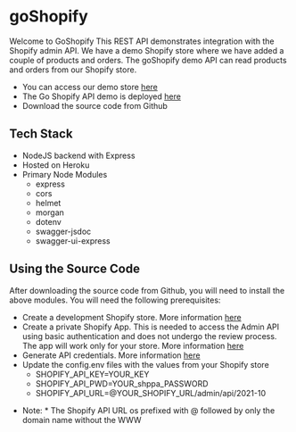 # goShopify

Welcome to GoShopify
This REST API demonstrates integration with the Shopify admin API.  We have a demo Shopify store where we have added a couple of products and orders. The goShopify demo API can read products and orders from our  Shopify store.

- You can access our demo store <a href="https://springback-store.myshopify.com/">here</a>
- The Go Shopify API demo is deployed <a href="#">here</a>
- Download the source code from Github

## Tech Stack
- NodeJS backend with Express
- Hosted on Heroku
- Primary Node Modules
  - express
  - cors
  - helmet
  - morgan
  - dotenv
  - swagger-jsdoc
  - swagger-ui-express

## Using the Source Code
After downloading the source code from Github, you will need to install the above modules. You will need the following prerequisites:

- Create a development Shopify store. More information <a href="https://help.shopify.com/en/partners/dashboard/managing-stores/development-stores">here</a>
- Create a private Shopify App. This is needed to access the Admin API using basic authentication and does not undergo the review process. The app will work only for your store. More information <a href="https://help.shopify.com/en/manual/apps/private-apps">here</a>
- Generate API credentials. More information <a href="https://shopify.dev/apps/auth/basic-http#:~:text=Generate%20API%20credentials,-After%20the%20store&text=From%20your%20Shopify%20admin%2C%20go,and%20a%20contact%20email%20address.">here</a>
- Update the config.env files with the values from your Shopify store
  - SHOPIFY_API_KEY=YOUR_KEY
  - SHOPIFY_API_PWD=YOUR_shppa_PASSWORD
  - SHOPIFY_API_URL=@YOUR_SHOPIFY_URL/admin/api/2021-10

* Note: * The Shopify API URL os prefixed with @ followed by only the domain name without the WWW

